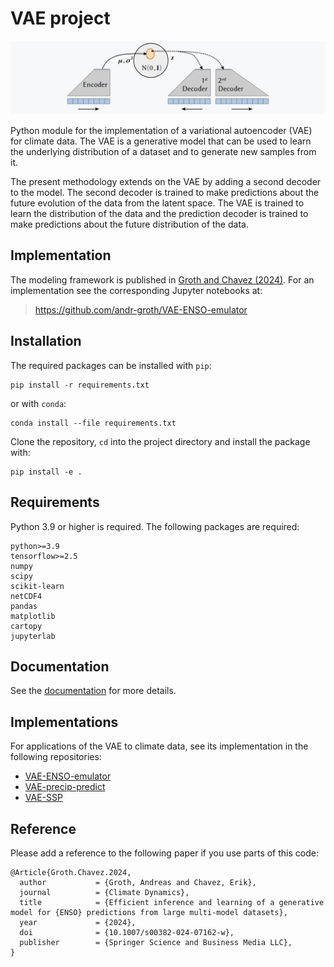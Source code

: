 # VAE project

![png](docs/img/model_overview.png)

Python module for the implementation of a variational autoencoder (VAE) for climate data. The VAE is a generative model that can be used to learn the underlying distribution of a dataset and to generate new samples from it.

The present methodology extends on the VAE by adding a second decoder to the model. The second decoder is trained to make predictions about the future evolution of the data from the latent space. The VAE is trained to learn the distribution of the data and the prediction decoder is trained to make predictions about the future distribution of the data.

## Implementation
The modeling framework is published in [Groth and Chavez (2024)](https://doi.org/10.1007/s00382-024-07162-w). For an implementation see the corresponding Jupyter notebooks at:

> https://github.com/andr-groth/VAE-ENSO-emulator

## Installation

The required packages can be installed with `pip`:

``` shell
pip install -r requirements.txt
```

or with `conda`:

``` shell
conda install --file requirements.txt
```

Clone the repository, `cd` into the project directory and install the package with:

```shell
pip install -e .
```

## Requirements

Python 3.9 or higher is required. The following packages are required:

```
python>=3.9
tensorflow>=2.5
numpy
scipy
scikit-learn
netCDF4
pandas
matplotlib
cartopy
jupyterlab
```

## Documentation

See the [documentation](https://andr-groth.github.io/VAE-project/) for more details.

## Implementations

For applications of the VAE to climate data, see its implementation in the following repositories:

- [VAE-ENSO-emulator](https://github.com/andr-groth/VAE-ENSO-emulator)
- [VAE-precip-predict](https://github.com/andr-groth/VAE-precip-predict)
- [VAE-SSP](https://github.com/andr-groth/VAE-SSP)

## Reference
Please add a reference to the following paper if you use parts of this code:

```
@Article{Groth.Chavez.2024,
  author           = {Groth, Andreas and Chavez, Erik},
  journal          = {Climate Dynamics},
  title            = {Efficient inference and learning of a generative model for {ENSO} predictions from large multi-model datasets},
  year             = {2024},
  doi              = {10.1007/s00382-024-07162-w},
  publisher        = {Springer Science and Business Media LLC},
}
```